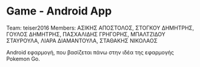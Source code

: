 Game - Android App
========================

Team: teiser2016
Members: 
  ΑΣΙΚΗΣ ΑΠΟΣΤΟΛΟΣ, 
  ΣΤΟΓΚΟΥ ΔΗΜΗΤΡΗΣ, 
  ΓΟΥΛΟΣ ΔΗΜΗΤΡΗΣ, 
  ΠΑΣΧΑΛΙΔΗΣ ΓΡΗΓΟΡΗΣ, 
  ΜΠΑΛΤΖΙΔΟΥ ΣΤΑΥΡΟΥΛΑ, 
  ΛΙΑΡΑ ΔΙΑΜΑΝΤΟΥΛΑ, 
  ΣΤΑΘΑΚΗΣ ΝΙΚΟΛΑΟΣ
  
Android εφαρμογή, που βασίζεται πάνω στην ιδέα της εφαρμογής Pokemon Go.
